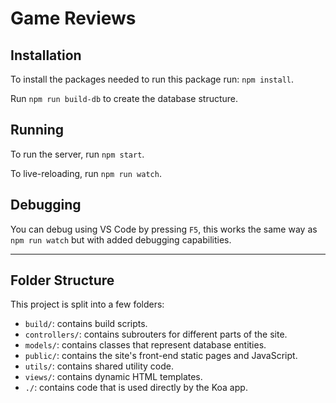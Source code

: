 # Game Reviews

## Installation

To install the packages needed to run this package run: `npm install`.

Run `npm run build-db` to create the database structure.

## Running

To run the server, run `npm start`.

To live-reloading, run `npm run watch`.

## Debugging

You can debug using VS Code by pressing `F5`, this works the same way as `npm run watch` but with added debugging capabilities.

---

## Folder Structure

This project is split into a few folders:

- `build/`: contains build scripts.
- `controllers/`: contains subrouters for different parts of the site.
- `models/`: contains classes that represent database entities.
- `public/`: contains the site's front-end static pages and JavaScript.
- `utils/`: contains shared utility code.
- `views/`: contains dynamic HTML templates.
- `./`: contains code that is used directly by the Koa app.